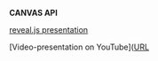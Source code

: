 **CANVAS API**

[reveal.js presentation](https://662d4a4352d90f0b60907821--kolirina.netlify.app/)

[Video-presentation on YouTube]([URL](https://youtu.be/lrLSvFFy1oQ)
